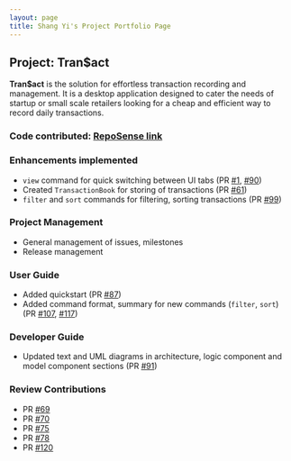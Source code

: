 ```yaml
---
layout: page
title: Shang Yi's Project Portfolio Page
---
```


## Project: Tran$act

**Tran$act** is the solution for effortless transaction recording and management.
It is a desktop application designed to cater the needs of startup or small scale
retailers looking for a cheap and efficient way to record daily transactions.

### **Code contributed**: [RepoSense link](https://nus-cs2103-ay2324s1.github.io/tp-dashboard/?search=bombbird2001&breakdown=true)

### **Enhancements implemented**

- `view` command for quick switching between UI tabs (PR [#1](https://github.com/AY2324S1-CS2103T-W13-3/tp/pull/1), [#90](https://github.com/AY2324S1-CS2103T-W13-3/tp/pull/90))
- Created `TransactionBook` for storing of transactions (PR [#61](https://github.com/AY2324S1-CS2103T-W13-3/tp/pull/61))
- `filter` and `sort` commands for filtering, sorting transactions (PR [#99](https://github.com/AY2324S1-CS2103T-W13-3/tp/issues/99))

### **Project Management**

- General management of issues, milestones
- Release management

### **User Guide**

- Added quickstart (PR [#87](https://github.com/AY2324S1-CS2103T-W13-3/tp/pull/87))
- Added command format, summary for new commands (`filter`, `sort`) (PR [#107](https://github.com/AY2324S1-CS2103T-W13-3/tp/pull/107), [#117](https://github.com/AY2324S1-CS2103T-W13-3/tp/pull/117))

### **Developer Guide**

- Updated text and UML diagrams in architecture, logic component and model component sections (PR [#91](https://github.com/AY2324S1-CS2103T-W13-3/tp/pull/91))

### **Review Contributions**

- PR [#69](https://github.com/AY2324S1-CS2103T-W13-3/tp/pull/69)
- PR [#70](https://github.com/AY2324S1-CS2103T-W13-3/tp/pull/70)
- PR [#75](https://github.com/AY2324S1-CS2103T-W13-3/tp/pull/75)
- PR [#78](https://github.com/AY2324S1-CS2103T-W13-3/tp/pull/78)
- PR [#120](https://github.com/AY2324S1-CS2103T-W13-3/tp/pull/120)
